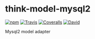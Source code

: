 # think-model-mysql2

[![npm](https://img.shields.io/npm/v/think-model-mysql2.svg?style=flat-square)]()
[![Travis](https://img.shields.io/travis/thinkjs/think-model-mysql2.svg?style=flat-square)]()
[![Coveralls](https://img.shields.io/coveralls/thinkjs/think-model-mysql2/master.svg?style=flat-square)]()
[![David](https://img.shields.io/david/thinkjs/think-model-mysql2.svg?style=flat-square)]()


Mysql2 model adapter
